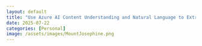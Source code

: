 ```yaml
---
layout: default
title: "Use Azure AI Content Understanding and Natural Language to Extract Data from Complex documents"
date: 2025-07-22
categories: [Personal]
image: /assets/images/MountJosephine.png
---
```

